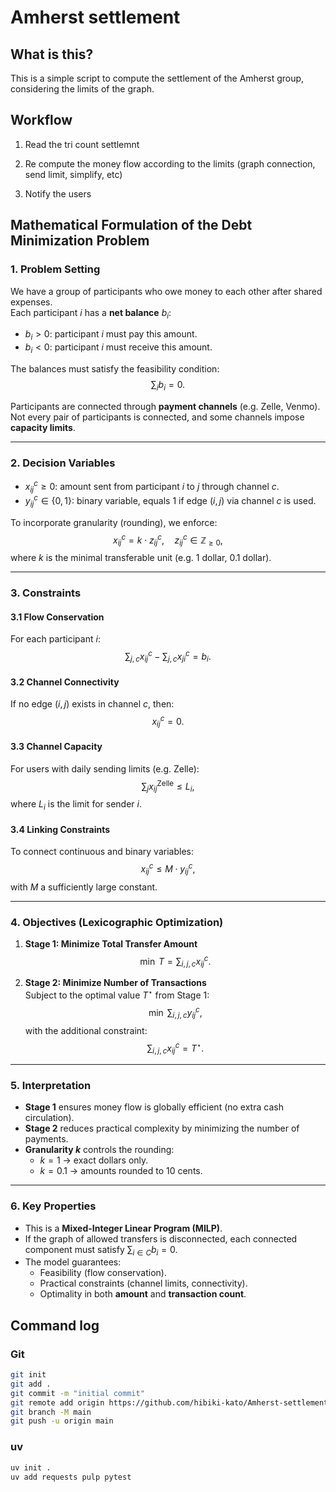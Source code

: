 # Amherst settlement
## What is this?
This is a simple script to compute the settlement of the Amherst group, considering the limits of the graph.

## Workflow
1. Read the tri count settlemnt

2. Re compute the money flow according to the limits (graph connection, send limit, simplify, etc)

3. Notify the users

## Mathematical Formulation of the Debt Minimization Problem
### 1. Problem Setting
We have a group of participants who owe money to each other after shared expenses.  
Each participant $i$ has a **net balance** $b_i$:

- $b_i > 0$: participant $i$ must pay this amount.  
- $b_i < 0$: participant $i$ must receive this amount.  

The balances must satisfy the feasibility condition:
$$
\sum_i b_i = 0.
$$

Participants are connected through **payment channels** (e.g. Zelle, Venmo).  
Not every pair of participants is connected, and some channels impose **capacity limits**.

---

### 2. Decision Variables
- $x_{ij}^{c} \geq 0$: amount sent from participant $i$ to $j$ through channel $c$.  
- $y_{ij}^{c} \in \{0,1\}$: binary variable, equals 1 if edge $(i,j)$ via channel $c$ is used.  

To incorporate granularity (rounding), we enforce:
$$
x_{ij}^{c} = k \cdot z_{ij}^{c}, \quad z_{ij}^{c} \in \mathbb{Z}_{\geq 0},
$$
where $k$ is the minimal transferable unit (e.g. 1 dollar, 0.1 dollar).

---

### 3. Constraints

#### 3.1 Flow Conservation
For each participant $i$:
$$
\sum_{j,c} x_{ij}^{c} - \sum_{j,c} x_{ji}^{c} = b_i.
$$

#### 3.2 Channel Connectivity
If no edge $(i,j)$ exists in channel $c$, then:
$$
x_{ij}^{c} = 0.
$$

#### 3.3 Channel Capacity
For users with daily sending limits (e.g. Zelle):
$$
\sum_{j} x_{ij}^{\text{Zelle}} \leq L_i,
$$
where $L_i$ is the limit for sender $i$.

#### 3.4 Linking Constraints
To connect continuous and binary variables:
$$
x_{ij}^{c} \leq M \cdot y_{ij}^{c},
$$
with $M$ a sufficiently large constant.

---

### 4. Objectives (Lexicographic Optimization)

1. **Stage 1: Minimize Total Transfer Amount**
$$
\min \; T = \sum_{i,j,c} x_{ij}^{c}.
$$

2. **Stage 2: Minimize Number of Transactions**  
Subject to the optimal value $T^\star$ from Stage 1:
$$
\min \; \sum_{i,j,c} y_{ij}^{c},
$$
with the additional constraint:
$$
\sum_{i,j,c} x_{ij}^{c} = T^\star.
$$

---

### 5. Interpretation
- **Stage 1** ensures money flow is globally efficient (no extra cash circulation).  
- **Stage 2** reduces practical complexity by minimizing the number of payments.  
- **Granularity $k$** controls the rounding:  
  - $k = 1$ → exact dollars only.  
  - $k = 0.1$ → amounts rounded to 10 cents.  

---

### 6. Key Properties
- This is a **Mixed-Integer Linear Program (MILP)**.  
- If the graph of allowed transfers is disconnected, each connected component must satisfy $\sum_{i \in C} b_i = 0$.  
- The model guarantees:
  - Feasibility (flow conservation).  
  - Practical constraints (channel limits, connectivity).  
  - Optimality in both **amount** and **transaction count**.


## Command log
### Git
```bash
git init
git add .
git commit -m "initial commit"
git remote add origin https://github.com/hibiki-kato/Amherst-settlement.git
git branch -M main
git push -u origin main
```
### uv
```bash
uv init .
uv add requests pulp pytest
```


